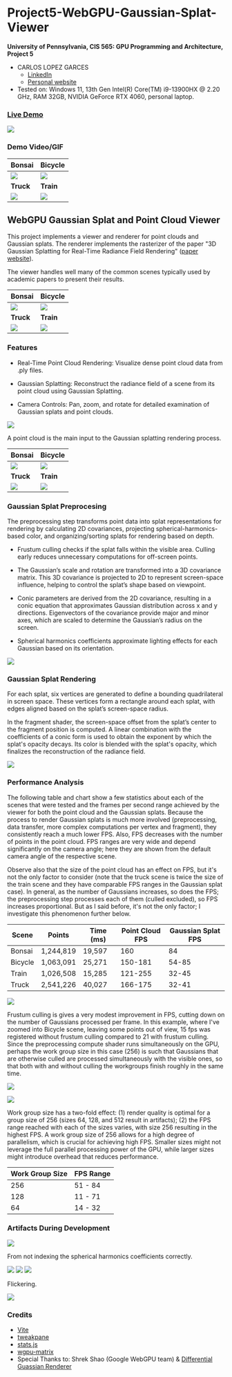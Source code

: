# Project5-WebGPU-Gaussian-Splat-Viewer

**University of Pennsylvania, CIS 565: GPU Programming and Architecture, Project 5**

* CARLOS LOPEZ GARCES
  * [LinkedIn](https://www.linkedin.com/in/clopezgarces/)
  * [Personal website](https://carlos-lopez-garces.github.io/)
* Tested on: Windows 11, 13th Gen Intel(R) Core(TM) i9-13900HX @ 2.20 GHz, RAM 32GB, NVIDIA GeForce RTX 4060, personal laptop.


### [Live Demo](carlos-lopez-garces.github.io/Penn-CIS-5650-Project5-WebGPU-Gaussian-Splat-Viewer)

[![](images/bicycle_1.png)](carlos-lopez-garces.github.io/Penn-CIS-5650-Project5-WebGPU-Gaussian-Splat-Viewer)

### Demo Video/GIF

| Bonsai | Bicycle |
|----------|----------|
| ![](images/bonsai_1.gif)   | ![](images/bicycle_1.gif)   |
| **Truck** | **Train** |
| ![](images/truck_1.gif)   | ![](images/train_1.gif)   |

## WebGPU Gaussian Splat and Point Cloud Viewer

This project implements a viewer and renderer for point clouds and Gaussian splats. The renderer implements the rasterizer of the paper "3D Gaussian Splatting
for Real-Time Radiance Field Rendering" ([paper website](https://repo-sam.inria.fr/fungraph/3d-gaussian-splatting/)).

The viewer handles well many of the common scenes typically used by academic papers to present their results.

| Bonsai | Bicycle |
|----------|----------|
| ![](images/bonsai_1.png)   | ![](images/bicycle_1.png)   |
| **Truck** | **Train** |
| ![](images/truck_1.png)   | ![](images/train_1.png)   |

### Features

- Real-Time Point Cloud Rendering: Visualize dense point cloud data from .ply files.

- Gaussian Splatting: Reconstruct the radiance field of a scene from its point cloud using Gaussian Splatting.

- Camera Controls: Pan, zoom, and rotate for detailed examination of Gaussian splats and point clouds.

![](images/bonsai_3.gif)

A point cloud is the main input to the Gaussian splatting rendering process.

| Bonsai | Bicycle |
|----------|----------|
| ![](images/pc_bonsai_1.gif)   | ![](images/pc_bicycle_1.gif)   |
| **Truck** | **Train** |
| ![](images/pc_truck_1.gif)   | ![](images/pc_train_1.gif)   |

### Gaussian Splat Preprocesing

The preprocessing step transforms point data into splat representations for rendering by calculating 2D covariances, projecting spherical-harmonics-based color, and organizing/sorting splats for rendering based on depth.

- Frustum culling checks if the splat falls within the visible area. Culling early reduces unnecessary computations for off-screen points.

- The Gaussian’s scale and rotation are transformed into a 3D covariance matrix. This 3D covariance is projected to 2D to represent screen-space influence, helping to control the splat’s shape based on viewpoint.

- Conic parameters are derived from the 2D covariance, resulting in a conic equation that approximates Gaussian distribution across x and y directions. Eigenvectors of the covariance provide major and minor axes, which are scaled to determine the Gaussian’s radius on the screen.

- Spherical harmonics coefficients approximate lighting effects for each Gaussian based on its orientation.

![](images/bicycle_2.gif)

### Gaussian Splat Rendering

For each splat, six vertices are generated to define a bounding quadrilateral in screen space. These vertices form a rectangle around each splat, with edges aligned based on the splat’s screen-space radius.

In the fragment shader, the screen-space offset from the splat’s center to the fragment position is computed. A linear combination with the coefficients of a conic form is used to obtain the exponent by which the splat's opacity decays. Its color is blended with the splat's opacity, which finalizes the reconstruction of the radiance field.

![](images/squares.png)

### Performance Analysis

The following table and chart show a few statistics about each of the scenes that were tested and the frames per second range achieved by the viewer for both the point cloud and the Gaussian splats. Because the process to render Gaussian splats is much more involved (preprocessing, data transfer, more complex computations per vertex and fragment), they consistently reach a much lower FPS. Also, FPS decreases with the number of points in the point cloud. FPS ranges are very wide and depend significantly on the camera angle; here they are shown from the default camera angle of the respective scene.

Observe also that the size of the point cloud has an effect on FPS, but it's not the only factor to consider (note that the truck scene is twice the size of the train scene and they have comparable FPS ranges in the Gaussian splat case). In general, as the number of Gaussians increases, so does the FPS; the preprocessing step processes each of them (culled excluded), so FPS increases proportional. But as I said before, it's not the only factor; I investigate this phenomenon further below.

| Scene  | Points  | Time (ms) | Point Cloud FPS | Gaussian Splat FPS |
|--------|---------|-----------|-----------------|--------------|
| Bonsai | 1,244,819 | 19,597    | 160         | 84       |
| Bicycle| 1,063,091 | 25,271    | 150-181     | 54-85    |
| Train  | 1,026,508 | 15,285    | 121-255     | 32-45    |
| Truck  | 2,541,226 | 40,027    | 166-175     | 32-41    |

![](images/Point%20Cloud%20vs%20Gaussian%20Splats%20FPS%20Across%20Scenes.png)

Frustum culling is gives a very modest improvement in FPS, cutting down on the number of Gaussians processed per frame. In this example, where I've zoomed into Bicycle scene, leaving some points out of view, 15 fps was registered without frustum culling compared to 21 with frustum culling. Since the preprocessing compute shader runs simultaneously on the GPU, perhaps the work group size in this case (256) is such that Gaussians that are otherwise culled are processed simultaneously with the visible ones, so that both with and without culling the workgroups finish roughly in the same time.

![](images/bicycle_closeup.png)

![](images/bonsai_2.gif)

Work group size has a two-fold effect: (1) render quality is optimal for a group size of 256 (sizes 64, 128, and 512 result in artifacts); (2) the FPS range reached with each of the sizes varies, with size 256 resulting in the highest FPS. A work group size of 256 allows for a high degree of parallelism, which is crucial for achieving high FPS. Smaller sizes might not leverage the full parallel processing power of the GPU, while larger sizes might introduce overhead that reduces performance.

| Work Group Size | FPS Range |
|-----------------|-----------|
| 256             | 51 - 84   |
| 128             | 11 - 71   |
| 64              | 14 - 32   |

### Artifacts During Development

![](images/blooper_4.png)

From not indexing the spherical harmonics coefficients correctly.

![](images/blooper_1.png)
![](images/blooper_2.png)
![](images/blooper_3.png)

Flickering.

![](images/bloopers_5.png)

### Credits

- [Vite](https://vitejs.dev/)
- [tweakpane](https://tweakpane.github.io/docs//v3/monitor-bindings/)
- [stats.js](https://github.com/mrdoob/stats.js)
- [wgpu-matrix](https://github.com/greggman/wgpu-matrix)
- Special Thanks to: Shrek Shao (Google WebGPU team) & [Differential Guassian Renderer](https://github.com/graphdeco-inria/diff-gaussian-rasterization)
